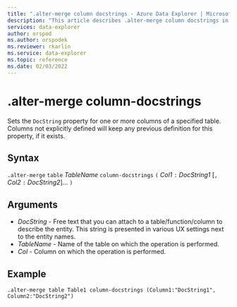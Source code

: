 ```yaml
---
title: ".alter-merge column docstrings - Azure Data Explorer | Microsoft Docs"
description: "This article describes .alter-merge column docstrings in Azure Data Explorer."
services: data-explorer
author: orspod
ms.author: orspodek
ms.reviewer: rkarlin
ms.service: data-explorer
ms.topic: reference
ms.date: 02/03/2022
---
```

# .alter-merge column-docstrings

Sets the `DocString` property for one or more columns of a specified table. Columns not explicitly defined will keep any previous definition for this property, if it exists.

## Syntax

`.alter-merge` `table` *TableName* `column-docstrings` `(` *Col1* `:` *DocString1* [`,` *Col2* `:` *DocString2*]... `)`

## Arguments

- *DocString* - Free text that you can attach to a table/function/column to describe the entity. This string is presented in various UX settings next to the entity names.
- *TableName* - Name of the table on which the operation is performed.
- *Col* - Column on which the operation is performed.
## Example 

```kusto
.alter-merge table Table1 column-docstrings (Column1:"DocString1", Column2:"DocString2")
```
